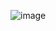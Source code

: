 ![image](https://github.com/bilibilij/Personal-bioinformatic-scripts/blob/main/5.ATAC_pipe/ACR.png)

